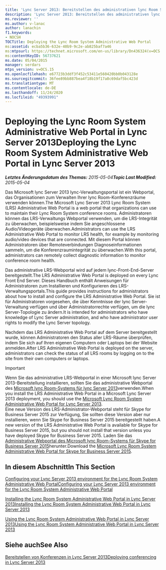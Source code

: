```yaml
---
title: 'Lync Server 2013: Bereitstellen des administrativen lync Room System-Webportals'
description: 'Lync Server 2013: Bereitstellen des administrativen lync Room System-Webportals.'
ms.reviewer: ''
ms.author: v-lanac
author: lanachin
f1.keywords:
- NOCSH
TOCTitle: Deploying the Lync Room System Administrative Web Portal
ms:assetid: ecba5b36-632e-40b9-9c2e-ab825baf7a46
ms:mtpsurl: https://technet.microsoft.com/en-us/library/Dn436324(v=OCS.15)
ms:contentKeyID: 56737621
ms.date: 05/04/2015
manager: serdars
mtps_version: v=OCS.15
ms.openlocfilehash: e67723b3ddf3f452c53411e560420bb0b043128e
ms.sourcegitcommit: 36fee89bb887bea4f18b19f17a8c69daf5bc423d
ms.translationtype: MT
ms.contentlocale: de-DE
ms.lasthandoff: 11/24/2020
ms.locfileid: "49393991"
---
```

# <a name="deploying-the-lync-room-system-administrative-web-portal-in-lync-server-2013"></a><span data-ttu-id="14afa-103">Deploying the Lync Room System Administrative Web Portal in Lync Server 2013</span><span class="sxs-lookup"><span data-stu-id="14afa-103">Deploying the Lync Room System Administrative Web Portal in Lync Server 2013</span></span>

<div data-xmlns="http://www.w3.org/1999/xhtml">

<div class="topic" data-xmlns="http://www.w3.org/1999/xhtml" data-msxsl="urn:schemas-microsoft-com:xslt" data-cs="https://msdn.microsoft.com/">

<div data-asp="https://msdn2.microsoft.com/asp">



</div>

<div id="mainSection">

<div id="mainBody"><span data-ttu-id="14afa-104">

<span> </span></span><span class="sxs-lookup"><span data-stu-id="14afa-104">

<span> </span></span></span>

<span data-ttu-id="14afa-105">_**Letztes Änderungsdatum des Themas:** 2015-05-04_</span><span class="sxs-lookup"><span data-stu-id="14afa-105">_**Topic Last Modified:** 2015-05-04_</span></span>

<span data-ttu-id="14afa-106">Das Microsoft lync Server 2013 lync-Verwaltungsportal ist ein Webportal, das Organisationen zum Verwalten Ihrer lync Room-Konferenzräume verwenden können.</span><span class="sxs-lookup"><span data-stu-id="14afa-106">The Microsoft Lync Server 2013 Lync Room System (LRS) Administrative Web Portal is a web portal that organizations can use to maintain their Lync Room System conference rooms.</span></span> <span data-ttu-id="14afa-107">Administratoren können das LRS-Verwaltungs Webportal verwenden, um die LRS-Integrität zu überwachen, beispielsweise indem Sie angeschlossene Audio/Videogeräte überwachen.</span><span class="sxs-lookup"><span data-stu-id="14afa-107">Administrators can use the LRS Administrative Web Portal to monitor LRS health, for example by monitoring audio/video devices that are connected.</span></span> <span data-ttu-id="14afa-108">Mit diesem Portal können Administratoren über Remoteverbindungen Diagnoseinformationen sammeln, um die Konferenzraumintegrität zu überwachen.</span><span class="sxs-lookup"><span data-stu-id="14afa-108">With this portal, administrators can remotely collect diagnostic information to monitor conference room health.</span></span>

<span data-ttu-id="14afa-109">Das administrative LRS-Webportal wird auf jedem lync-Front-End-Server bereitgestellt.</span><span class="sxs-lookup"><span data-stu-id="14afa-109">The LRS Administrative Web Portal is deployed on every Lync Front End Server.</span></span> <span data-ttu-id="14afa-110">Dieses Handbuch enthält Anweisungen für Administratoren zum Installieren und Konfigurieren des LRS-Verwaltungsportals.</span><span class="sxs-lookup"><span data-stu-id="14afa-110">This guide provides instructions for administrators about how to install and configure the LRS Administrative Web Portal.</span></span> <span data-ttu-id="14afa-111">Sie ist für Administratoren vorgesehen, die über Kenntnisse der lync Server-Verwaltung verfügen und über Administratorrechte verfügen, um die lync Server-Topologie zu ändern.</span><span class="sxs-lookup"><span data-stu-id="14afa-111">It is intended for administrators who have knowledge of Lync Server administration, and who have administrator user rights to modify the Lync Server topology.</span></span>

<span data-ttu-id="14afa-112">Nachdem das LRS Administrative Web Portal auf dem Server bereitgestellt wurde, können Administratoren den Status aller LRS-Räume überprüfen, indem Sie sich auf Ihren eigenen Computern oder Laptops bei der Website anmelden.</span><span class="sxs-lookup"><span data-stu-id="14afa-112">After LRS Administrative Web Portal is deployed on the server, administrators can check the status of all LRS rooms by logging on to the site from their own computers or laptops.</span></span>

<div>


> [!IMPORTANT]  
> <span data-ttu-id="14afa-113">Wenn Sie das administrative LRS-Webportal in einer Microsoft lync Server 2013-Bereitstellung installieren, sollten Sie das administrative Webportal des <A href="https://go.microsoft.com/fwlink/p/?linkid=544806">Microsoft lync Room-Systems für lync Server 2013</A>verwenden.</span><span class="sxs-lookup"><span data-stu-id="14afa-113">When you install the LRS Administrative Web Portal in a Microsoft Lync Server 2013 deployment, you should use the <A href="https://go.microsoft.com/fwlink/p/?linkid=544806">Microsoft Lync Room System Administrative Web Portal for Lync Server 2013</A>.</span></span><BR><span data-ttu-id="14afa-114">Eine neue Version des LRS-Administrator-Webportal steht für Skype for Business Server 2015 zur Verfügung, Sie sollten diese Version aber nur installieren, wenn Sie Skype for Business Server 2015 bereitgestellt haben.</span><span class="sxs-lookup"><span data-stu-id="14afa-114">A new version of the LRS Administrative Web Portal is available for Skype for Business Server 2015, but you should not install that version unless you have deployed Skype for Business Server 2015.</span></span> <span data-ttu-id="14afa-115">Laden Sie das <A href="https://go.microsoft.com/fwlink/?linkid=544807">Administrative Webportal des Microsoft lync Room-Systems für Skype for Business Server 2015</A>herunter.</span><span class="sxs-lookup"><span data-stu-id="14afa-115">Download the <A href="https://go.microsoft.com/fwlink/?linkid=544807">Microsoft Lync Room System Administrative Web Portal for Skype for Business Server 2015</A>.</span></span>



</div>

<div>

## <a name="in-this-section"></a><span data-ttu-id="14afa-116">In diesem Abschnitt</span><span class="sxs-lookup"><span data-stu-id="14afa-116">In This Section</span></span>

[<span data-ttu-id="14afa-117">Configuring your Lync Server 2013 environment for the Lync Room System Administrative Web Portal</span><span class="sxs-lookup"><span data-stu-id="14afa-117">Configuring your Lync Server 2013 environment for the Lync Room System Administrative Web Portal</span></span>](lync-server-2013-configuring-your-environment-for-the-lync-room-system-administrative-web-portal.md)

[<span data-ttu-id="14afa-118">Installing the Lync Room System Administrative Web Portal in Lync Server 2013</span><span class="sxs-lookup"><span data-stu-id="14afa-118">Installing the Lync Room System Administrative Web Portal in Lync Server 2013</span></span>](lync-server-2013-installing-the-lync-room-system-administrative-web-portal.md)

[<span data-ttu-id="14afa-119">Using the Lync Room System Administrative Web Portal in Lync Server 2013</span><span class="sxs-lookup"><span data-stu-id="14afa-119">Using the Lync Room System Administrative Web Portal in Lync Server 2013</span></span>](lync-server-2013-using-the-lync-room-system-administrative-web-portal.md)

</div>

<div>

## <a name="see-also"></a><span data-ttu-id="14afa-120">Siehe auch</span><span class="sxs-lookup"><span data-stu-id="14afa-120">See Also</span></span>


[<span data-ttu-id="14afa-121">Bereitstellen von Konferenzen in Lync Server 2013</span><span class="sxs-lookup"><span data-stu-id="14afa-121">Deploying conferencing in Lync Server 2013</span></span>](lync-server-2013-deploying-conferencing.md)  
  

<span data-ttu-id="14afa-122"></div>

</div>

<span> </span>

</div>

</div>

</span><span class="sxs-lookup"><span data-stu-id="14afa-122"></div>

</div>

<span> </span>

</div>

</div>

</span></span></div>

